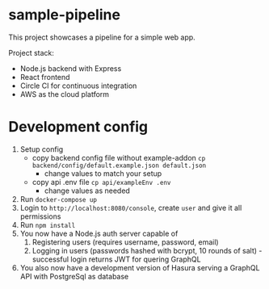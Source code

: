# sample-pipeline

This project showcases a pipeline for a simple web app.

Project stack:
- Node.js backend with Express
- React frontend
- Circle CI for continuous integration
- AWS as the cloud platform

# Development config

1. Setup config
   - copy backend config file without example-addon `cp backend/config/default.example.json default.json`
     - change values to match your setup
   - copy api .env file `cp api/exampleEnv .env`
     - change values as needed
2. Run `docker-compose up`
3. Login to `http://localhost:8080/console`, create `user` and give it all permissions
4. Run `npm install`
5. You now have a Node.js auth server capable of
   1. Registering users (requires username, password, email)
   2. Logging in users (passwords hashed with bcrypt, 10 rounds of salt) - successful login returns JWT for quering GraphQL
6. You also now have a development version of Hasura serving a GraphQL API with PostgreSql as database